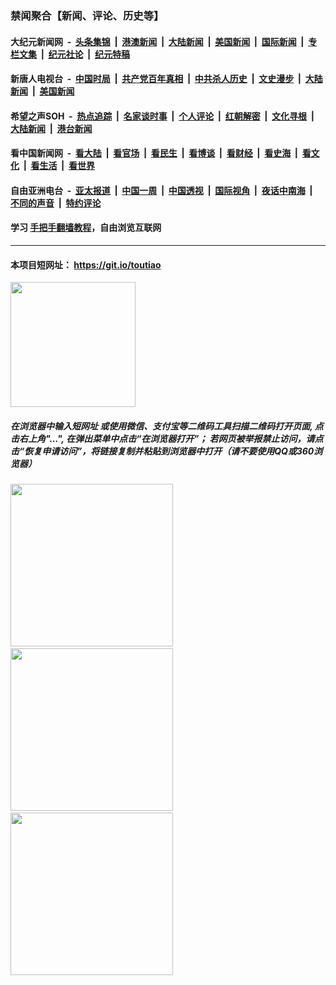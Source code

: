 ### 禁闻聚合【新闻、评论、历史等】

#### 大纪元新闻网 &nbsp;-&nbsp; [头条集锦](indexes/E头条集锦.md?t=02101811) &nbsp;|&nbsp; [港澳新闻](indexes/E港澳新闻.md?t=02101811)  &nbsp;|&nbsp; [大陆新闻](indexes/E大陆新闻.md?t=02101811) &nbsp;|&nbsp; [美国新闻](indexes/E美国新闻.md?t=02101811) &nbsp;|&nbsp; [国际新闻](indexes/E国际新闻.md?t=02101811) &nbsp;|&nbsp; [专栏文集](indexes/E专栏文集.md?t=02101811) &nbsp;|&nbsp; [纪元社论](indexes/E纪元社论.md?t=02101811) &nbsp;|&nbsp; [纪元特稿](indexes/E纪元特稿.md?t=02101811) 

#### 新唐人电视台 &nbsp;-&nbsp; [中国时局](indexes/N中国时局.md?t=02101811) &nbsp;|&nbsp; [共产党百年真相](indexes/N共产党百年真相.md?t=02101811) &nbsp;|&nbsp; [中共杀人历史](indexes/N中共杀人历史.md?t=02101811) &nbsp;|&nbsp; [文史漫步](indexes/N文史漫步.md?t=02101811) &nbsp;|&nbsp; [大陆新闻](indexes/N大陆新闻.md?t=02101811) &nbsp;|&nbsp; [美国新闻](indexes/N美国新闻.md?t=02101811)

#### 希望之声SOH &nbsp;-&nbsp; [热点追踪](indexes/H热点追踪.md?t=02101811) &nbsp;|&nbsp; [名家谈时事](indexes/H名家谈时事.md?t=02101811) &nbsp;|&nbsp; [个人评论](indexes/H个人评论.md?t=02101811)  &nbsp;|&nbsp; [红朝解密](indexes/H红朝解密.md?t=02101811) &nbsp;|&nbsp; [文化寻根](indexes/H文化寻根.md?t=02101811) &nbsp;|&nbsp; [大陆新闻](indexes/H大陆新闻.md?t=02101811) &nbsp;|&nbsp; [港台新闻](indexes/H港台新闻.md?t=02101811)

#### 看中国新闻网 &nbsp;-&nbsp; [看大陆](indexes/S看大陆.md?t=02101811) &nbsp;|&nbsp; [看官场](indexes/S看官场.md?t=02101811) &nbsp;|&nbsp; [看民生](indexes/S看民生.md?t=02101811)  &nbsp;|&nbsp; [看博谈](indexes/S看博谈.md?t=02101811) &nbsp;|&nbsp; [看财经](indexes/S看财经.md?t=02101811) &nbsp;|&nbsp; [看史海](indexes/S看史海.md?t=02101811) &nbsp;|&nbsp; [看文化](indexes/S看文化.md?t=02101811) &nbsp;|&nbsp; [看生活](indexes/S看生活.md?t=02101811) &nbsp;|&nbsp; [看世界](indexes/S看世界.md?t=02101811)

#### 自由亚洲电台 &nbsp;-&nbsp; [亚太报道](indexes/R亚太报道.md?t=02101811) &nbsp;|&nbsp; [中国一周](indexes/R中国一周.md?t=02101811) &nbsp;|&nbsp; [中国透视](indexes/R中国透视.md?t=02101811)  &nbsp;|&nbsp; [国际视角](indexes/R国际视角.md?t=02101811) &nbsp;|&nbsp; [夜话中南海](indexes/R夜话中南海.md?t=02101811) &nbsp;|&nbsp; [不同的声音](indexes/R不同的声音.md?t=02101811) &nbsp;|&nbsp; [特约评论](indexes/R特约评论.md?t=02101811)

#### 学习 [手把手翻墙教程](https://github.com/gfw-breaker/guides/wiki)，自由浏览互联网

----

#### 本项目短网址： https://git.io/toutiao
<img src="https://raw.githubusercontent.com/gfw-breaker/banned-news/master/scripts/img/qr.png" width="200px"/>  

##### 在浏览器中输入短网址 或使用微信、支付宝等二维码工具扫描二维码打开页面, 点击右上角"...", 在弹出菜单中点击“在浏览器打开”； 若网页被举报禁止访问，请点击“恢复申请访问”，将链接复制并粘贴到浏览器中打开（请不要使用QQ或360浏览器）

<img src="https://raw.githubusercontent.com/gfw-breaker/banned-news/master/scripts/img/1.png" width="260px"/> &nbsp; <img src="https://raw.githubusercontent.com/gfw-breaker/banned-news/master/scripts/img/2.png" width="260px"/> &nbsp; <img src="https://raw.githubusercontent.com/gfw-breaker/banned-news/master/scripts/img/3.png" width="260px"/>
